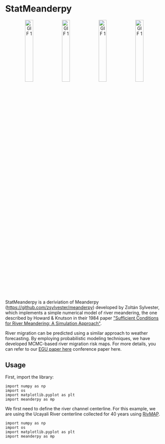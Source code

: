 # StatMeanderpy

<p align="center">
  <img src="https://github.com/snohatech/StatMeanderpy/blob/main/ReadMeFigs/1bend.gif" alt="GIF 1" width="22.5%" />
  <img src="https://github.com/snohatech/StatMeanderpy/blob/main/ReadMeFigs/2bend.gif" alt="GIF 1" width="22.5%" />
  <img src="https://github.com/snohatech/StatMeanderpy/blob/main/ReadMeFigs/3bend.gif" alt="GIF 1" width="22.5%" />
  <img src="https://github.com/snohatech/StatMeanderpy/blob/main/ReadMeFigs/4bend.gif" alt="GIF 1" width="22.5%" />
</p>

StatMeanderpy is a deriviation of Meanderpy (https://github.com/zsylvester/meanderpy) developed by Zoltán Sylvester, which  implements a simple numerical model of river meandering, the one described by Howard & Knutson in their 1984 paper ["Sufficient Conditions for River Meandering: A Simulation Approach"](https://agupubs.onlinelibrary.wiley.com/doi/abs/10.1029/WR020i011p01659).

River migration can be predicted using a similar approach to weather forecasting. By employing probabilistic modeling techniques, we have developed MCMC-based river migration risk maps. For more details, you can refer to our [EGU paper here](https://meetingorganizer.copernicus.org/EGU23/EGU23-17240.html) conference paper here.

## Usage

First, import the library:

```
import numpy as np
import os
import matplotlib.pyplot as plt
import meanderpy as mp
```

We first need to define the river channel centerline. For this example, we are using the Ucayali River centerline collected for 40 years using [RivMAP]([https://meetingorganizer.copernicus.org/EGU23/EGU23-17240.html](https://agupubs.onlinelibrary.wiley.com/doi/full/10.1002/2016EA000196)).
```
import numpy as np
import os
import matplotlib.pyplot as plt
import meanderpy as mp
```



